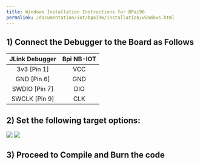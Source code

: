 ```yaml
---
title: Windows Installation Instructions for BPai96
permalink: /documentation/iot/bpai96/installation/windows.html
---
```


## 1) Connect the Debugger to the Board as Follows

| JLink Debugger | Bpi NB-IOT |
|:--------------:|:----------:|
| 3v3 [Pin 1]    | VCC        |
| GND [Pin 6]    | GND        |
| SWDIO [Pin 7]  | DIO        |
| SWCLK [Pin 9]  | CLK        |


## 2) Set the following target options:

<img src="https://github.com/96boards/documentation/blob/master/iot/bpai96/additional-docs/images/images-hw-user-manual/debug_setting_1.png?raw=true" data-canonical-src="https://github.com/96boards/documentation/blob/master/iot/bpai96/additional-docs/images/images-hw-user-manual/debug_setting_1.png?raw=true"/>
<img src="https://github.com/96boards/documentation/blob/master/iot/bpai96/additional-docs/images/images-hw-user-manual/debug_setting_2.png?raw=true" data-canonical-src="https://github.com/96boards/documentation/blob/master/iot/bpai96/additional-docs/images/images-hw-user-manual/debug_setting_2.png?raw=true"/>

## 3) Proceed to Compile and Burn the code
